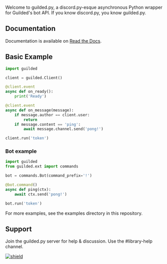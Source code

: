 Welcome to guilded.py, a discord.py-esque asynchronous Python wrapper for Guilded's bot API. If you know discord.py, you know guilded.py.

## Documentation

Documentation is available on [Read the Docs](https://guildedpy.readthedocs.io).

## Basic Example

```py
import guilded

client = guilded.Client()

@client.event
async def on_ready():
    print('Ready')

@client.event
async def on_message(message):
    if message.author == client.user:
        return
    if message.content == 'ping':
        await message.channel.send('pong!')

client.run('token')
```

### Bot example

```py
import guilded
from guilded.ext import commands

bot = commands.Bot(command_prefix='!')

@bot.command()
async def ping(ctx):
    await ctx.send('pong!')

bot.run('token')
```

For more examples, see the examples directory in this repository.

## Support

Join the guilded.py server for help & discussion. Use the #library-help channel.

[![shield](https://shields.yoki-labs.xyz/shields/vanity/gpy)](https://guilded.gg/gpy)
